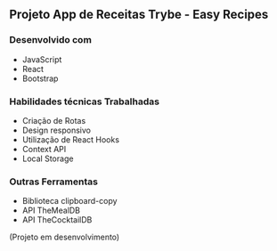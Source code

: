## Projeto App de Receitas Trybe - Easy Recipes
 ### Desenvolvido com
 - JavaScript
 - React
 - Bootstrap
 
 ### Habilidades técnicas Trabalhadas
 - Criação de Rotas
 - Design responsivo
 - Utilização de React Hooks
 - Context API
 - Local Storage
  
 ### Outras Ferramentas
 - Biblioteca clipboard-copy
 - API TheMealDB
 - API TheCocktailDB

(Projeto em desenvolvimento)
